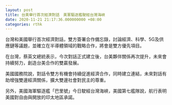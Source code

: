 ```yaml
---
layout: post
title: 台美舉行首次經濟對話　美軍驅逐艦駛經台灣海峽
date: 2020-11-21 21:17:36.000000000 +08:00
categories: rthk
---
```


台灣和美國舉行首次經濟對話，雙方簽署合作備忘錄，討論經濟、科學、5G及供應鏈等議題，並確立在半導體領域的戰略合作，將會是雙方優先項目。

在台灣，蔡英文總統表示，今次對話正式建立後，台美夥伴關係再次提升，未來會持續努力，創造台美合作的雙贏發展。

美國國務院說，對話令雙方有機會持續促進經濟合作，同時建立連結，未來對話有助增強雙邊經濟關係，擴大雙邊社會對民主的尊重。

另外，美國海軍驅逐艦「巴里號」今日駛經台灣海峽，美國第七艦隊說，航行表明美國對自由與開放的印太地區承諾。
